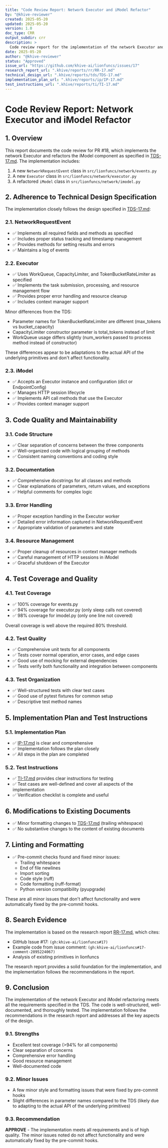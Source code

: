 ```yaml
---
title: "Code Review Report: Network Executor and iModel Refactor"
by: "@khive-reviewer"
created: 2025-05-20
updated: 2025-05-20
version: 1.0
doc_type: CRR
output_subdir: crr
description: >
  Code review report for the implementation of the network Executor and iModel refactoring.
date: 2025-05-20
author: "@khive-reviewer"
status: "Approved"
issue_url: "https://github.com/khive-ai/lionfuncs/issues/17"
research_report_url: ".khive/reports/rr/RR-17.md"
technical_design_url: ".khive/reports/tds/TDS-17.md"
implementation_plan_url: ".khive/reports/ip/IP-17.md"
test_instructions_url: ".khive/reports/ti/TI-17.md"
---
```


# Code Review Report: Network Executor and iModel Refactor

## 1. Overview

This report documents the code review for PR #18, which implements the network
Executor and refactors the iModel component as specified in
[TDS-17.md](.khive/reports/tds/TDS-17.md). The implementation includes:

1. A new `NetworkRequestEvent` class in `src/lionfuncs/network/events.py`
2. A new `Executor` class in `src/lionfuncs/network/executor.py`
3. A refactored `iModel` class in `src/lionfuncs/network/imodel.py`

## 2. Adherence to Technical Design Specification

The implementation closely follows the design specified in
[TDS-17.md](.khive/reports/tds/TDS-17.md):

### 2.1. NetworkRequestEvent

- ✅ Implements all required fields and methods as specified
- ✅ Includes proper status tracking and timestamp management
- ✅ Provides methods for setting results and errors
- ✅ Maintains a log of events

### 2.2. Executor

- ✅ Uses WorkQueue, CapacityLimiter, and TokenBucketRateLimiter as specified
- ✅ Implements the task submission, processing, and resource management flow
- ✅ Provides proper error handling and resource cleanup
- ✅ Includes context manager support

Minor differences from the TDS:

- Parameter names for TokenBucketRateLimiter are different (max_tokens vs
  bucket_capacity)
- CapacityLimiter constructor parameter is total_tokens instead of limit
- WorkQueue usage differs slightly (num_workers passed to process method instead
  of constructor)

These differences appear to be adaptations to the actual API of the underlying
primitives and don't affect functionality.

### 2.3. iModel

- ✅ Accepts an Executor instance and configuration (dict or EndpointConfig)
- ✅ Manages HTTP session lifecycle
- ✅ Implements API call methods that use the Executor
- ✅ Provides context manager support

## 3. Code Quality and Maintainability

### 3.1. Code Structure

- ✅ Clear separation of concerns between the three components
- ✅ Well-organized code with logical grouping of methods
- ✅ Consistent naming conventions and coding style

### 3.2. Documentation

- ✅ Comprehensive docstrings for all classes and methods
- ✅ Clear explanations of parameters, return values, and exceptions
- ✅ Helpful comments for complex logic

### 3.3. Error Handling

- ✅ Proper exception handling in the Executor worker
- ✅ Detailed error information captured in NetworkRequestEvent
- ✅ Appropriate validation of parameters and state

### 3.4. Resource Management

- ✅ Proper cleanup of resources in context manager methods
- ✅ Careful management of HTTP sessions in iModel
- ✅ Graceful shutdown of the Executor

## 4. Test Coverage and Quality

### 4.1. Test Coverage

- ✅ 100% coverage for events.py
- ✅ 94% coverage for executor.py (only sleep calls not covered)
- ✅ 98% coverage for imodel.py (only one line not covered)

Overall coverage is well above the required 80% threshold.

### 4.2. Test Quality

- ✅ Comprehensive unit tests for all components
- ✅ Tests cover normal operation, error cases, and edge cases
- ✅ Good use of mocking for external dependencies
- ✅ Tests verify both functionality and integration between components

### 4.3. Test Organization

- ✅ Well-structured tests with clear test cases
- ✅ Good use of pytest fixtures for common setup
- ✅ Descriptive test method names

## 5. Implementation Plan and Test Instructions

### 5.1. Implementation Plan

- ✅ [IP-17.md](.khive/reports/ip/IP-17.md) is clear and comprehensive
- ✅ Implementation follows the plan closely
- ✅ All steps in the plan are completed

### 5.2. Test Instructions

- ✅ [TI-17.md](.khive/reports/ti/TI-17.md) provides clear instructions for
  testing
- ✅ Test cases are well-defined and cover all aspects of the implementation
- ✅ Verification checklist is complete and useful

## 6. Modifications to Existing Documents

- ✅ Minor formatting changes to [TDS-17.md](.khive/reports/tds/TDS-17.md)
  (trailing whitespace)
- ✅ No substantive changes to the content of existing documents

## 7. Linting and Formatting

- ✅ Pre-commit checks found and fixed minor issues:
  - Trailing whitespace
  - End of file newlines
  - Import sorting
  - Code style (ruff)
  - Code formatting (ruff-format)
  - Python version compatibility (pyupgrade)

These are all minor issues that don't affect functionality and were
automatically fixed by the pre-commit hooks.

## 8. Search Evidence

The implementation is based on the research report
[RR-17.md](.khive/reports/rr/RR-17.md), which cites:

- GitHub Issue #17: `(gh:khive-ai/lionfuncs#17)`
- Example code from issue comment:
  `(gh:khive-ai/lionfuncs#17-comment-2895224067)`
- Analysis of existing primitives in lionfuncs

The research report provides a solid foundation for the implementation, and the
implementation follows the recommendations in the report.

## 9. Conclusion

The implementation of the network Executor and iModel refactoring meets all the
requirements specified in the TDS. The code is well-structured, well-documented,
and thoroughly tested. The implementation follows the recommendations in the
research report and addresses all the key aspects of the design.

### 9.1. Strengths

- Excellent test coverage (>94% for all components)
- Clear separation of concerns
- Comprehensive error handling
- Good resource management
- Well-documented code

### 9.2. Minor Issues

- A few minor style and formatting issues that were fixed by pre-commit hooks
- Slight differences in parameter names compared to the TDS (likely due to
  adapting to the actual API of the underlying primitives)

### 9.3. Recommendation

**APPROVE** - The implementation meets all requirements and is of high quality.
The minor issues noted do not affect functionality and were automatically fixed
by the pre-commit hooks.
